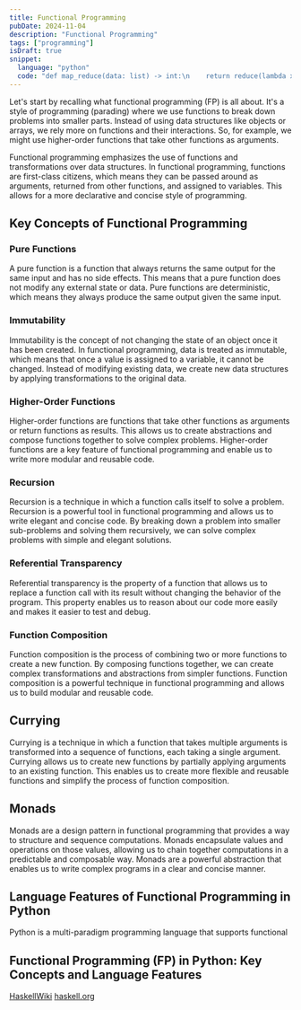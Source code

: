 ```yaml
---
title: Functional Programming
pubDate: 2024-11-04
description: "Functional Programming"
tags: ["programming"]
isDraft: true
snippet:
  language: "python"
  code: "def map_reduce(data: list) -> int:\n    return reduce(lambda x, y: x + y, map(lambda x: x * 2, data))"
---
```


Let's start by recalling what functional programming (FP) is all about. It's a
style of programming (parading) where we use functions to break down problems
into smaller parts. Instead of using data structures like objects or arrays,
we rely more on functions and their interactions. So, for example, we might use
higher-order functions that take other functions as arguments.

Functional programming emphasizes the use of functions and transformations over
data structures. In functional programming, functions are first-class citizens,
which means they can be passed around as arguments, returned from other
functions, and assigned to variables. This allows for a more declarative and
concise style of programming.

## Key Concepts of Functional Programming

### Pure Functions

A pure function is a function that always returns the same output for the same
input and has no side effects. This means that a pure function does not modify
any external state or data. Pure functions are deterministic, which means they
always produce the same output given the same input.

### Immutability

Immutability is the concept of not changing the state of an object once it has
been created. In functional programming, data is treated as immutable, which
means that once a value is assigned to a variable, it cannot be changed. Instead
of modifying existing data, we create new data structures by applying
transformations to the original data.

### Higher-Order Functions

Higher-order functions are functions that take other functions as arguments or
return functions as results. This allows us to create abstractions and compose
functions together to solve complex problems. Higher-order functions are a key
feature of functional programming and enable us to write more modular and
reusable code.

### Recursion

Recursion is a technique in which a function calls itself to solve a problem.
Recursion is a powerful tool in functional programming and allows us to write
elegant and concise code. By breaking down a problem into smaller sub-problems
and solving them recursively, we can solve complex problems with simple and
elegant solutions.

### Referential Transparency

Referential transparency is the property of a function that allows us to replace
a function call with its result without changing the behavior of the program.
This property enables us to reason about our code more easily and makes it
easier to test and debug.

### Function Composition

Function composition is the process of combining two or more functions to create
a new function. By composing functions together, we can create complex
transformations and abstractions from simpler functions. Function composition is
a powerful technique in functional programming and allows us to build modular
and reusable code.

## Currying

Currying is a technique in which a function that takes multiple arguments is
transformed into a sequence of functions, each taking a single argument. Currying
allows us to create new functions by partially applying arguments to an existing
function. This enables us to create more flexible and reusable functions and
simplify the process of function composition.

## Monads

Monads are a design pattern in functional programming that provides a way to
structure and sequence computations. Monads encapsulate values and operations
on those values, allowing us to chain together computations in a predictable and
composable way. Monads are a powerful abstraction that enables us to write
complex programs in a clear and concise manner.

## Language Features of Functional Programming in Python

Python is a multi-paradigm programming language that supports functional

## Functional Programming (FP) in Python: Key Concepts and Language Features

[HaskellWiki](https://wiki.haskell.org/index.php?title=Functional_programming)
[haskell.org](https://www.haskell.org/)
